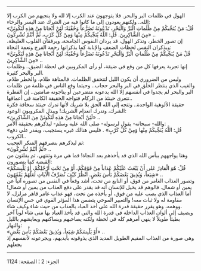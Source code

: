 ------------------------------------------------------------------------

الهول في ظلمات البر والبحر. فلا يتوجهون عند الكرب إلا لله ولا ينجيهم من
الكرب إلا الله.. ولكنهم يعودون إلى ما كانوا فيه من الشرك عند اليسر
والرخاء:  
«قُلْ: مَنْ يُنَجِّيكُمْ مِنْ ظُلُماتِ الْبَرِّ وَالْبَحْرِ، تَدْعُونَهُ تَضَرُّعاً وَخُفْيَةً: لَئِنْ أَنْجانا مِنْ
هذِهِ لَنَكُونَنَّ مِنَ الشَّاكِرِينَ. قُلِ: اللَّهُ يُنَجِّيكُمْ مِنْها وَمِنْ كُلِّ كَرْبٍ، ثُمَّ أَنْتُمْ تُشْرِكُونَ»
..  
إن تصور الخطر، وتذكر الهول، قد يردان النفوس الجامحة، ويرققان القلوب
الغليظة، ويذكران النفس لحظات الضعف والإنابة كما يذكرانها رحمة الفرج
ونعمة النجاة:  
«قُلْ مَنْ يُنَجِّيكُمْ مِنْ ظُلُماتِ الْبَرِّ وَالْبَحْرِ تَدْعُونَهُ تَضَرُّعاً وَخُفْيَةً: لَئِنْ أَنْجانا مِنْ هذِهِ
لَنَكُونَنَّ مِنَ الشَّاكِرِينَ» ..  
إنها تجربة يعرفها كل من وقع في ضيقة، أو رأى المكروبين في لحظة الضيق..
وظلمات البر والبحر كثيرة.  
وليس من الضروري أن يكون الليل لتتحقق الظلمات. فالمتاهة ظلام، والخطر
ظلام، والغيب الذي ينتظر الخلق في البر والبحر حجاب.. وحيثما وقع الناس في
ظلمة من ظلمات البر والبحر لم يجدوا في أنفسهم إلا الله يدعونه متضرعين أو
يناجونه صامتين.. إن الفطرة تتعرى حينئذ من الركام فتواجه الحقيقة الكامنة
في أعماقها..  
حقيقة الألوهية الواحدة.. وتتجه إلى الله الحق بلا شريك لأنها تدرك حينئذ
سخافة فكرة الشرك، وتدرك انعدام الشريك! ويبذل المكروبون الوعود:  
«لَئِنْ أَنْجانا مِنْ هذِهِ لَنَكُونَنَّ مِنَ الشَّاكِرِينَ» ..  
والله- سبحانه- يقول لرسوله- صلى الله عليه وسلم- ليذكرهم بحقيقة الأمر:  
«قُلِ: اللَّهُ يُنَجِّيكُمْ مِنْها وَمِنْ كُلِّ كَرْبٍ» . فليس هنالك غيره يستجيب، ويقدر على
دفع الكروب..  
ثم ليذكرهم بتصرفهم المنكر العجيب:  
«ثُمَّ أَنْتُمْ تُشْرِكُونَ» ..  
وهنا يواجههم ببأس الله الذي قد يأخذهم بعد النجاة! فما هي مرة وتنتهي، ثم
يفلتون من القبضة كما يتصورون:  
«قُلْ: هُوَ الْقادِرُ عَلى أَنْ يَبْعَثَ عَلَيْكُمْ عَذاباً مِنْ فَوْقِكُمْ، أَوْ مِنْ تَحْتِ أَرْجُلِكُمْ، أَوْ
يَلْبِسَكُمْ شِيَعاً، وَيُذِيقَ بَعْضَكُمْ بَأْسَ بَعْضٍ. انْظُرْ كَيْفَ نُصَرِّفُ الْآياتِ لَعَلَّهُمْ يَفْقَهُونَ»
..  
وتصور العذاب الغامر من فوق، أو النابع من تحت، أشد وقعاً في النفس من تصوره
آتياً عن يمين أو شمال. فالوهم قد يخيل للإنسان أنه قد يقدر على دفع العذاب
من يمين أو شمال! أما العذاب الذي يصب عليه من فوق، أو يأخذه من تحت، فهو
عذاب غامر قاهر مزلزل، لا مقاومة له ولا ثبات معه! والتعبير الموحي يتضمن
هذا المؤثر القوي في حس الإنسان ووهمه، وهو يقرر حقيقة قدرة الله على أخذ
العباد بالعذاب من حيث شاء وكيف شاء.  
ويضيف إلى ألوان العذاب الداخلة في قدرة الله والتي قد يأخذ العباد بها متى
شاء لوناً آخر بطيئاً طويلاً لا ينهي أمرهم كله في لحظة ولكنه يصاحبهم
ويساكنهم ويعايشهم بالليل والنهار:  
«أَوْ يَلْبِسَكُمْ شِيَعاً، وَيُذِيقَ بَعْضَكُمْ بَأْسَ بَعْضٍ» ..  
وهي صورة من العذاب المقيم الطويل المديد الذي يذوقونه بأيديهم، ويجرعونه
لأنفسهم إذ يجعلهم

------------------------------------------------------------------------

الجزء: 2 ¦ الصفحة: 1124
